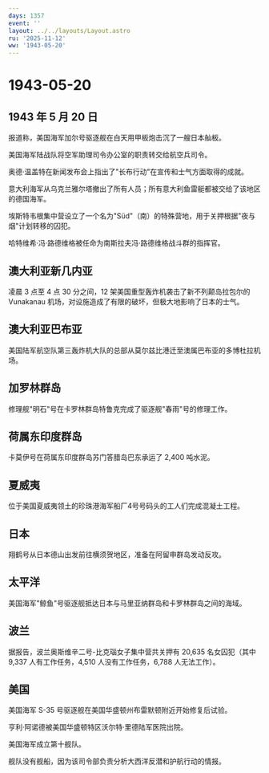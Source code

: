 ```yaml
---
days: 1357
event: ''
layout: ../../layouts/Layout.astro
ru: '2025-11-12'
ww: '1943-05-20'
---
```


# 1943-05-20

## 1943 年 5 月 20 日

报道称，美国海军加尔号驱逐舰在白天用甲板炮击沉了一艘日本舢板。

美国海军陆战队将空军助理司令办公室的职责转交给航空兵司令。

奥德·温盖特在新闻发布会上指出了"长布行动"在宣传和士气方面取得的成就。

意大利海军从乌克兰雅尔塔撤出了所有人员；所有意大利鱼雷艇都被交给了该地区的德国海军。

埃斯特韦根集中营设立了一个名为"Süd"（南）的特殊营地，用于关押根据"夜与烟"计划转移的囚犯。

哈特维希·冯·路德维格被任命为南斯拉夫冯·路德维格战斗群的指挥官。

## 澳大利亚新几内亚

凌晨 3 点至 4 点 30 分之间，12 架美国重型轰炸机袭击了新不列颠岛拉包尔的
Vunakanau 机场，对设施造成了有限的破坏，但极大地影响了日本的士气。

## 澳大利亚巴布亚

美国陆军航空队第三轰炸机大队的总部从莫尔兹比港迁至澳属巴布亚的多博杜拉机场。

## 加罗林群岛

修理舰"明石"号在卡罗林群岛特鲁克完成了驱逐舰"春雨"号的修理工作。

## 荷属东印度群岛

卡莫伊号在荷属东印度群岛苏门答腊岛巴东承运了 2,400 吨水泥。

## 夏威夷

位于美国夏威夷领土的珍珠港海军船厂4号号码头的工人们完成混凝土工程。

## 日本

翔鹤号从日本德山出发前往横须贺地区，准备在阿留申群岛发动反攻。

## 太平洋

美国海军"鲸鱼"号驱逐舰抵达日本与马里亚纳群岛和卡罗林群岛之间的海域。

## 波兰

据报告，波兰奥斯维辛二号-比克瑙女子集中营共关押有 20,635 名女囚犯（其中
9,337 人有工作任务，4,510 人没有工作任务，6,788 人无法工作）。

## 美国

美国海军 S-35 号驱逐舰在美国华盛顿州布雷默顿附近开始修复后试验。

亨利·阿诺德被美国华盛顿特区沃尔特·里德陆军医院出院。

美国海军成立第十舰队。

舰队没有舰船，因为该司令部负责分析大西洋反潜和护航行动的情报。